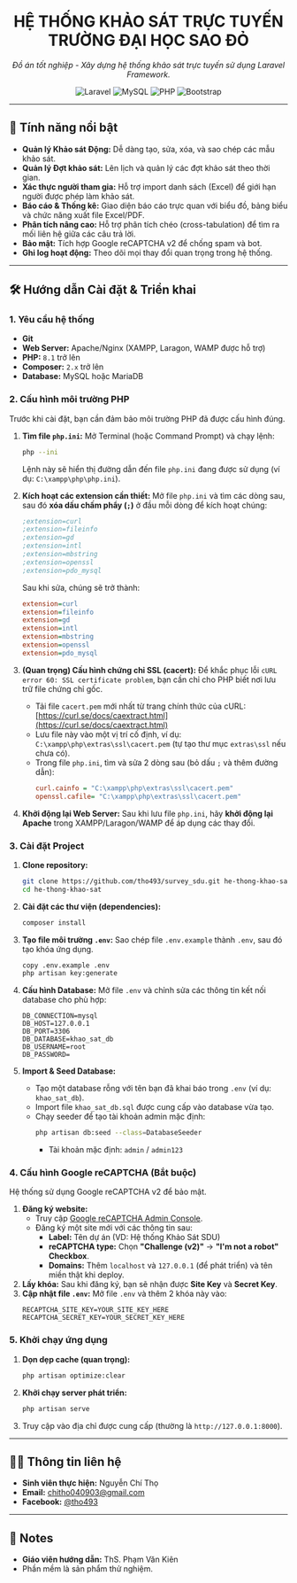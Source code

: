 <h1 align="center">HỆ THỐNG KHẢO SÁT TRỰC TUYẾN<br/>TRƯỜNG ĐẠI HỌC SAO ĐỎ</h1>

<p align="center">
    <em>Đồ án tốt nghiệp - Xây dựng hệ thống khảo sát trực tuyến sử dụng Laravel Framework.</em>
</p>

<p align="center">
  <img src="https://img.shields.io/badge/Laravel-FF2D20?style=for-the-badge&logo=laravel&logoColor=white" alt="Laravel">
  <img src="https://img.shields.io/badge/MySQL-4479A1?style=for-the-badge&logo=mysql&logoColor=white" alt="MySQL">
  <img src="https://img.shields.io/badge/PHP-777BB4?style=for-the-badge&logo=php&logoColor=white" alt="PHP">
  <img src="https://img.shields.io/badge/Bootstrap-7952B3?style=for-the-badge&logo=bootstrap&logoColor=white" alt="Bootstrap">
</p>

---

## 🚀 Tính năng nổi bật

-   **Quản lý Khảo sát Động:** Dễ dàng tạo, sửa, xóa, và sao chép các mẫu khảo sát.
-   **Quản lý Đợt khảo sát:** Lên lịch và quản lý các đợt khảo sát theo thời gian.
-   **Xác thực người tham gia:** Hỗ trợ import danh sách (Excel) để giới hạn người được phép làm khảo sát.
-   **Báo cáo & Thống kê:** Giao diện báo cáo trực quan với biểu đồ, bảng biểu và chức năng xuất file Excel/PDF.
-   **Phân tích nâng cao:** Hỗ trợ phân tích chéo (cross-tabulation) để tìm ra mối liên hệ giữa các câu trả lời.
-   **Bảo mật:** Tích hợp Google reCAPTCHA v2 để chống spam và bot.
-   **Ghi log hoạt động:** Theo dõi mọi thay đổi quan trọng trong hệ thống.

---

## 🛠️ Hướng dẫn Cài đặt & Triển khai

### 1. Yêu cầu hệ thống

-   **Git**
-   **Web Server:** Apache/Nginx (XAMPP, Laragon, WAMP được hỗ trợ)
-   **PHP:** `8.1` trở lên
-   **Composer:** `2.x` trở lên
-   **Database:** MySQL hoặc MariaDB

### 2. Cấu hình môi trường PHP

Trước khi cài đặt, bạn cần đảm bảo môi trường PHP đã được cấu hình đúng.

1.  **Tìm file `php.ini`:**
    Mở Terminal (hoặc Command Prompt) và chạy lệnh:

    ```sh
    php --ini
    ```

    Lệnh này sẽ hiển thị đường dẫn đến file `php.ini` đang được sử dụng (ví dụ: `C:\xampp\php\php.ini`).

2.  **Kích hoạt các extension cần thiết:**
    Mở file `php.ini` và tìm các dòng sau, sau đó **xóa dấu chấm phẩy (`;`)** ở đầu mỗi dòng để kích hoạt chúng:

    ```ini
    ;extension=curl
    ;extension=fileinfo
    ;extension=gd
    ;extension=intl
    ;extension=mbstring
    ;extension=openssl
    ;extension=pdo_mysql
    ```

    Sau khi sửa, chúng sẽ trở thành:

    ```ini
    extension=curl
    extension=fileinfo
    extension=gd
    extension=intl
    extension=mbstring
    extension=openssl
    extension=pdo_mysql
    ```

3.  **(Quan trọng) Cấu hình chứng chỉ SSL (cacert):**
    Để khắc phục lỗi `cURL error 60: SSL certificate problem`, bạn cần chỉ cho PHP biết nơi lưu trữ file chứng chỉ gốc.

    -   Tải file `cacert.pem` mới nhất từ trang chính thức của cURL: [https://curl.se/docs/caextract.html](https://curl.se/docs/caextract.html)
    -   Lưu file này vào một vị trí cố định, ví dụ: `C:\xampp\php\extras\ssl\cacert.pem` (tự tạo thư mục `extras\ssl` nếu chưa có).
    -   Trong file `php.ini`, tìm và sửa 2 dòng sau (bỏ dấu `;` và thêm đường dẫn):
        ```ini
        curl.cainfo = "C:\xampp\php\extras\ssl\cacert.pem"
        openssl.cafile= "C:\xampp\php\extras\ssl\cacert.pem"
        ```

4.  **Khởi động lại Web Server:**
    Sau khi lưu file `php.ini`, hãy **khởi động lại Apache** trong XAMPP/Laragon/WAMP để áp dụng các thay đổi.

### 3. Cài đặt Project

1.  **Clone repository:**

    ```sh
    git clone https://github.com/tho493/survey_sdu.git he-thong-khao-sat
    cd he-thong-khao-sat
    ```

2.  **Cài đặt các thư viện (dependencies):**

    ```sh
    composer install
    ```

3.  **Tạo file môi trường `.env`:**
    Sao chép file `.env.example` thành `.env`, sau đó tạo khóa ứng dụng.

    ```sh
    copy .env.example .env
    php artisan key:generate
    ```

4.  **Cấu hình Database:**
    Mở file `.env` và chỉnh sửa các thông tin kết nối database cho phù hợp:

    ```env
    DB_CONNECTION=mysql
    DB_HOST=127.0.0.1
    DB_PORT=3306
    DB_DATABASE=khao_sat_db
    DB_USERNAME=root
    DB_PASSWORD=
    ```

5.  **Import & Seed Database:**
    -   Tạo một database rỗng với tên bạn đã khai báo trong `.env` (ví dụ: `khao_sat_db`).
    -   Import file `khao_sat_db.sql` được cung cấp vào database vừa tạo.
    -   Chạy seeder để tạo tài khoản admin mặc định:
        ```sh
        php artisan db:seed --class=DatabaseSeeder
        ```
        -   Tài khoản mặc định: `admin` / `admin123`

### 4. Cấu hình Google reCAPTCHA (Bắt buộc)

Hệ thống sử dụng Google reCAPTCHA v2 để bảo mật.

1.  **Đăng ký website:**
    -   Truy cập [Google reCAPTCHA Admin Console](https://www.google.com/recaptcha/admin).
    -   Đăng ký một site mới với các thông tin sau:
        -   **Label:** Tên dự án (VD: Hệ thống Khảo Sát SDU)
        -   **reCAPTCHA type:** Chọn **"Challenge (v2)"** -> **"I'm not a robot" Checkbox**.
        -   **Domains:** Thêm `localhost` và `127.0.0.1` (để phát triển) và tên miền thật khi deploy.
2.  **Lấy khóa:**
    Sau khi đăng ký, bạn sẽ nhận được **Site Key** và **Secret Key**.
3.  **Cập nhật file `.env`:**
    Mở file `.env` và thêm 2 khóa này vào:
    ```env
    RECAPTCHA_SITE_KEY=YOUR_SITE_KEY_HERE
    RECAPTCHA_SECRET_KEY=YOUR_SECRET_KEY_HERE
    ```

### 5. Khởi chạy ứng dụng

1.  **Dọn dẹp cache (quan trọng):**
    ```sh
    php artisan optimize:clear
    ```
2.  **Khởi chạy server phát triển:**
    ```sh
    php artisan serve
    ```
3.  Truy cập vào địa chỉ được cung cấp (thường là `http://127.0.0.1:8000`).

---

## 👨‍💻 Thông tin liên hệ

-   **Sinh viên thực hiện:** Nguyễn Chí Thọ
-   **Email:** [chitho040903@gmail.com](mailto:chitho040903@gmail.com)
-   **Facebook:** [@tho493](https://facebook.com/tho493)

---

## 📝 Notes

-   **Giáo viên hướng dẫn:** ThS. Phạm Văn Kiên
-   Phần mềm là sản phẩm thử nghiệm.
